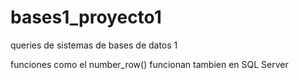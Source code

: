 # bases1_proyecto1
queries de sistemas de bases de datos 1 

funciones como el number_row() funcionan tambien en SQL Server
